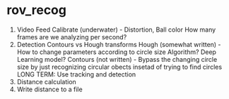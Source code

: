 # rov_recog
1. Video Feed
	Calibrate (underwater) - Distortion, Ball color
	How many frames are we analyzing per second?
2. Detection
	Contours vs Hough transforms
		Hough (somewhat written) - How to change parameters according to circle size
			Algorithm? Deep Learning model?
		Contours (not written) - Bypass the changing circle size by just recognizing circular obects insetad of 					 trying to find circles
	LONG TERM: Use tracking and detection
3. Distance calculation
4. Write distance to a file
